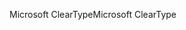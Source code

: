 <span data-ttu-id="5d6bd-101">Microsoft ClearType</span><span class="sxs-lookup"><span data-stu-id="5d6bd-101">Microsoft ClearType</span></span>